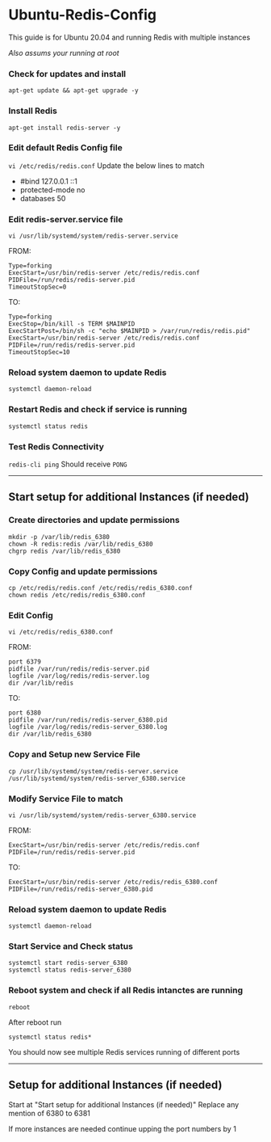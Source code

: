 # Ubuntu-Redis-Config
This guide is for Ubuntu 20.04 and running Redis with multiple instances

*Also assums your running at root*

### Check for updates and install
`apt-get update && apt-get upgrade -y`

### Install Redis
`apt-get install redis-server -y`

### Edit default Redis Config file
`vi /etc/redis/redis.conf`
Update the below lines to match
* #bind 127.0.0.1 ::1
* protected-mode no
* databases 50

### Edit redis-server.service file
`vi /usr/lib/systemd/system/redis-server.service`

FROM:
```
Type=forking
ExecStart=/usr/bin/redis-server /etc/redis/redis.conf
PIDFile=/run/redis/redis-server.pid
TimeoutStopSec=0
```
TO:
```
Type=forking
ExecStop=/bin/kill -s TERM $MAINPID
ExecStartPost=/bin/sh -c "echo $MAINPID > /var/run/redis/redis.pid"
ExecStart=/usr/bin/redis-server /etc/redis/redis.conf
PIDFile=/run/redis/redis-server.pid
TimeoutStopSec=10
```
### Reload system daemon to update Redis
`systemctl daemon-reload`

### Restart Redis and check if service is running
`systemctl status redis`

### Test Redis Connectivity
`redis-cli ping`
Should receive `PONG`


---
## Start setup for additional Instances (if needed)
### Create directories and update permissions
```
mkdir -p /var/lib/redis_6380
chown -R redis:redis /var/lib/redis_6380
chgrp redis /var/lib/redis_6380
```
### Copy Config and update permissions 
```
cp /etc/redis/redis.conf /etc/redis/redis_6380.conf
chown redis /etc/redis/redis_6380.conf
```
### Edit Config
`vi /etc/redis/redis_6380.conf`

FROM:
```
port 6379
pidfile /var/run/redis/redis-server.pid
logfile /var/log/redis/redis-server.log
dir /var/lib/redis
```
TO:
```
port 6380
pidfile /var/run/redis/redis-server_6380.pid
logfile /var/log/redis/redis-server_6380.log
dir /var/lib/redis_6380
```

### Copy and Setup new Service File
`cp /usr/lib/systemd/system/redis-server.service /usr/lib/systemd/system/redis-server_6380.service`

### Modify Service File to match
`vi /usr/lib/systemd/system/redis-server_6380.service`

FROM:
```
ExecStart=/usr/bin/redis-server /etc/redis/redis.conf
PIDFile=/run/redis/redis-server.pid
```
TO:
```
ExecStart=/usr/bin/redis-server /etc/redis/redis_6380.conf
PIDFile=/run/redis/redis-server_6380.pid
```

### Reload system daemon to update Redis
`systemctl daemon-reload`

### Start Service and Check status
```
systemctl start redis-server_6380
systemctl status redis-server_6380
```

### Reboot system and check if all Redis intanctes are running
`reboot`

After reboot run

`systemctl status redis*`

You should now see multiple Redis services running of different ports

---
## Setup for additional Instances (if needed)
Start at "Start setup for additional Instances (if needed)"
Replace any mention of 6380 to 6381

If more instances are needed continue upping the port numbers by 1
